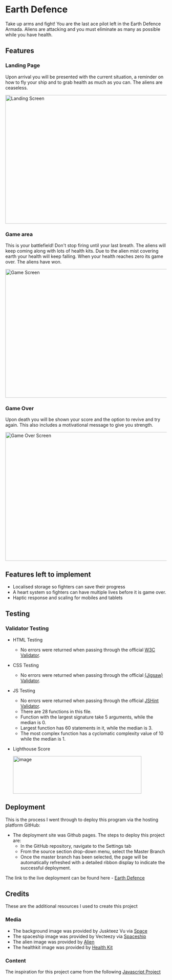 # Earth Defence
Take up arms and fight! You are the last ace pilot left in the Earth Defence Armada. Aliens are attacking and you must eliminate as many as possible while you have health.

## Features

### Landing Page
Upon arrival you will be presented with the current situation, a reminder on how to fly your ship and to grab health as much as you can. The aliens are ceaseless.

<img width="550" height="400" alt="Landing Screen" src="https://github.com/user-attachments/assets/ddebae85-20a1-46e4-b17c-b82744fcda10" />


### Game area
This is your battlefield! Don't stop firing until your last breath. The aliens will keep coming along with lots of health kits. Due to the alien mist covering earth your health will keep falling. When your health reaches zero its game over. The aliens have won.

<img width="550" height="400" alt="Game Screen" src="https://github.com/user-attachments/assets/a5852af2-9cec-4bb9-8f54-bd2df2a91261" />


### Game Over 
Upon death you will be shown your score and the option to revive and try again. This also includes a motivational message to give you strength.

<img width="550" height="400" alt="Game Over Screen" src="https://github.com/user-attachments/assets/e6381a7f-184d-41a6-a01a-7f49ead06ff1" />


## Features left to implement

- Localised storage so fighters can save their progress
- A heart system so fighters can have multiple lives before it is game over.
- Haptic response and scaling for mobiles and tablets

## Testing

### Validator Testing

- HTML Testing
  - No errors were returned when passing through the official [W3C Validator](https://validator.w3.org/).

- CSS Testing
  - No errors were returned when passing through the official [(Jigsaw) Validator](https://jigsaw.w3.org/css-validator/).

- JS Testing
  - No errors were returned when passing through the official [JSHint Validator](https://jshint.com/).
   - There are 28 functions in this file.
   - Function with the largest signature take 5 arguments, while the median is 0.
   - Largest function has 60 statements in it, while the median is 3.
   - The most complex function has a cyclomatic complexity value of 10 while the median is 1.

- Lighthouse Score

  <img width="401" height="117" alt="image" src="https://github.com/user-attachments/assets/9a6bdb45-5baf-4123-814a-982ff2838755" />


## Deployment

This is the process I went through to deploy this program via the hosting platform GitHub:

- The deployment site was Github pages. The steps to deploy this project are:
  - In the GitHub repository, navigate to the Settings tab
  - From the source section drop-down menu, select the Master Branch
  - Once the master branch has been selected, the page will be automatically refreshed with a detailed ribbon display to indicate the successful deployment.
 
The link to the live deployment can be found here - [Earth Defence](https://kbourke92.github.io/Earth-Defence/)

## Credits

These are the additional resources I used to create this project

### Media

- The background image was provided by Juskteez Vu via [Space](https://unsplash.com/@juskteez?utm_source=unsplash&utm_medium=referral&utm_content=creditCopyText)
- The spaceship image was provided by Vecteezy via [Spaceship](https://www.vecteezy.com/free-png/spaceship)
- The alien image was provided by [Alien](https://i.ibb.co/0YgHvmx/enemy-fotor-20230927153748.png)
- The healthkit image was provided by [Health Kit](https://www.pngwing.com/en/free-png-bpufm)

### Content
The inspiration for this project came from the following [Javascript Project](https://www.youtube.com/watch?v=7LThUC81_Ow&list=PLj45wIw9J1OTikOakEXpNwL06Npfj59iS&index=11)





